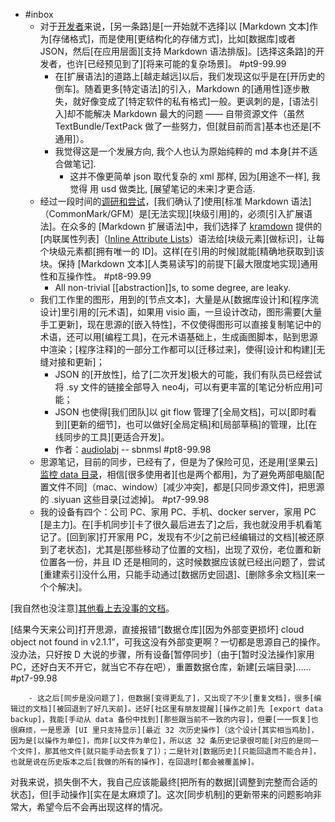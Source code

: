 - #inbox
    - 对于[开发者](https://ld246.com/article/1619080345258)来说，[另一条路]是[一开始就不选择]以 [Markdown 文本]作为[存储格式]，而是使用[更结构化的存储方式]，比如[数据库]或者 JSON，然后[在应用层面][支持 Markdown 语法排版]。[选择这条路]的开发者，也许[已经预见到了][将来可能的复杂场景]。 #pt9-99.99
        - 在[扩展语法]的道路上[越走越远]以后，我们发现这似乎是在[开历史的倒车]。随着更多[特定语法]的引入，Markdown 的[通用性]逐步散失，就好像变成了[特定软件的私有格式]一般。更讽刺的是，[语法引入]却不能解决 Markdown 最大的问题 —— 自带资源文件（虽然 TextBundle/TextPack 做了一些努力，但[就目前而言]基本也还是[不通用]）。
        - 我觉得这是一个发展方向, 我个人也认为原始纯粹的 md 本身[并不适合做笔记].
            - 这并不像更简单 json 取代复杂的 xml 那样, 因为[用途不一样], 我觉得 用 usd 做类比, [展望笔记的未来]才更合适.
    - 经过一段时间的[调研和尝试](https://ld246.com/article/1619868273581)，[我们确认了]使用[标准 Markdown 语法]（CommonMark/GFM）是[无法实现][块级引用]的，必须[引入扩展语法]。在众多的 [Markdown 扩展语法]中，我们选择了 [kramdown](https://link.ld246.com/forward?goto=https%3A%2F%2Fkramdown.gettalong.org) 提供的[内联属性列表]（[Inline Attribute Lists](https://link.ld246.com/forward?goto=https%3A%2F%2Fkramdown.gettalong.org%2Fsyntax.html%23inline-attribute-lists)）语法给[块级元素][做标识]，让每个块级元素都[拥有唯一的 ID]。这样[在引用的时候]就能[精确地获取到]该块。保持 [Markdown 文本][人类易读写]的前提下[最大限度地实现]通用性和互操作性。 #pt8-99.99
        - All non-trivial [[abstraction]]s, to some degree, are leaky.
    - 我们工作里的图形，用到的[节点文本]，大量是从[数据库设计]和[程序流设计]里引用的[元术语]，如果用 visio 画，一旦设计改动，图形需要[大量手工更新]，现在思源的[嵌入特性]，不仅使得图形可以直接复制笔记中的术语，还可以用[编程工具]，在元术语基础上，生成画图脚本，贴到思源中渲染；[程序注释]的一部分工作都可以[迁移过来]，使得[设计和构建][无缝对接和更新]；
        - JSON 的[开放性]，给了[二次开发]极大的可能，我们有队员已经尝试将 .sy 文件的链接全部导入 neo4j，可以有更丰富的[笔记分析应用]可能；
        - JSON 也使得[我们团队]以 git flow 管理了[全局文档]，可以[即时看到][更新的细节]，也可以做好[全局定稿]和[局部草稿]的管理，比[在线同步的工具][更适合开发]。
        - 作者：[audiolabj](https://ld246.com/article/1626434677993) -- sbnmsl   #pt8-99.98
    - 思源笔记，目前的同步，已经有了，但是为了保险可见，还是用[坚果云][监控 data 目录](https://ld246.com/article/1628821895900)，相信[很多使用者][也是两个都用]，为了避免两部电脑[配置文件不同]（mac、window）[减少冲突]，都是[只同步源文件]，把思源的 .siyuan 这些目录[过滤掉]。 #pt7-99.98
    - 我的设备有四个：公司 PC、家用 PC、手机、docker server，家用 PC [是主力]。在[手机同步][卡了很久最后进去了]之后，我也就没用手机看笔记了。[回到家]打开家用 PC，发现有不少[之前已经编辑过的文档][被还原到了老状态]，尤其是[那些移动了位置的文档]，出现了双份，老位置和新位置各一份，并且 ID 还是相同的，这时候数据应该就已经出问题了，尝试[重建索引]没什么用，只能手动通过[数据历史回退]、[删除多余文档][来一个个解决]。

[我自然也没注意][其他看上去没事的文档](https://ld246.com/article/1658731734988)。

[结果今天来公司]打开思源，直接报错“[数据仓库][因为外部变更损坏] cloud object not found in v2.1.1”，可我这没有外部变更啊？一切都是思源自己的操作。没办法，只好按 D 大说的步骤，所有设备[暂停同步]（由于[暂时没法操作]家用 PC，还好白天不开它，就当它不存在吧），重置数据仓库，新建[云端目录]……   #pt7-99.98


        - 这之后[同步是没问题了]，但数据[变得更乱了]，又出现了不少[重复文档]，很多[编辑过的文档][被回退到了好几天前]。还好[社区里有朋友提醒][操作之前]先 [export data backup]，我能[手动从 data 备份中找到][那些跟当前不一致的内容]，但要[一一恢复]也很麻烦，一是思源 [UI 里只支持显示][最近 32 次历史操作]（这个设计[其实相当鸡肋]，因为是[以操作为单位]，而非[以文件为单位]，所以这 32 条历史记录很可能[对应的是同一个文件]，那其他文件[就只能手动去恢复了]）；二是针对[数据历史][只能回退而不能合并]，也就是说在历史版本之后[我做的所有的操作]，在回退时[都会被覆盖掉]。

对我来说，损失倒不大，我自己应该能最终[把所有的数据][调整到完整而合适的状态]，但[手动操作][实在是太麻烦了]。这次[同步机制]的更新带来的问题影响非常大，希望今后不会再出现这样的情况。
